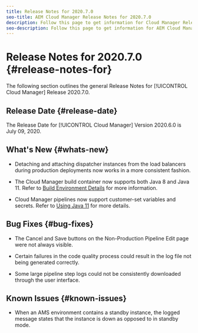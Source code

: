 ```yaml
---
title: Release Notes for 2020.7.0
seo-title: AEM Cloud Manager Release Notes for 2020.7.0
description: Follow this page to get information for Cloud Manager Release 2020.7.0
seo-description: Follow this page to get information for AEM Cloud Manager Release 2020.7.0
---
```

# Release Notes for 2020.7.0 {#release-notes-for}

The following section outlines the general Release Notes for [!UICONTROL Cloud Manager] Release 2020.7.0.

## Release Date {#release-date}

The Release Date for [!UICONTROL Cloud Manager] Version 2020.6.0 is July 09, 2020.

## What's New {#whats-new}

* Detaching and attaching dispatcher instances from the load balancers during production deployments now works in a more consistent fashion.

* The Cloud Manager build container now supports both Java 8 and Java 11. Refer to [Build Environment Details](/help/using/create-an-application-project.md#build-environment-details) for more information.

* Cloud Manager pipelines now support customer-set variables and secrets. Refer to [Using Java 11](/help/using/create-an-application-project.md#build-environment-details##using-java-11) for more details.

## Bug Fixes {#bug-fixes}

* The Cancel and Save buttons on the Non-Production Pipeline Edit page were not always visible.

* Certain failures in the code quality process could result in the log file not being generated correctly.

* Some large pipeline step logs could not be consistently downloaded through the user interface. 

## Known Issues {#known-issues}

* When an AMS environment contains a standby instance, the logged message states that the instance is down as opposed to in standby mode.
